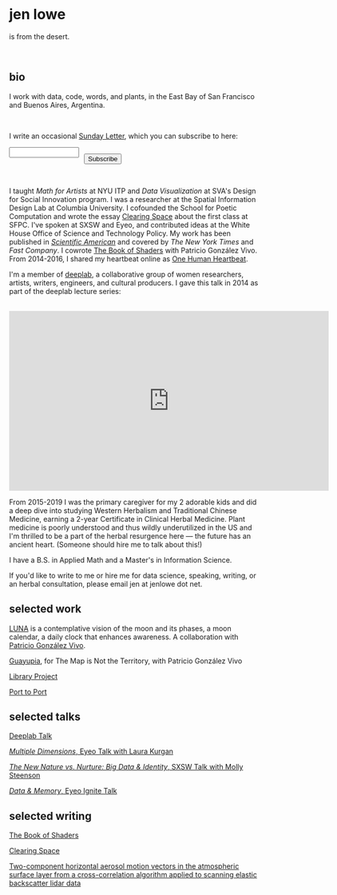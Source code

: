 ﻿<br />

# jen lowe

is from the desert.

<br />

## bio

I work with data, code, words, and plants, in the East Bay of San Francisco and Buenos Aires, Argentina. 

<br />

I write an occasional [Sunday Letter](https://tinyletter.com/jenlowe), which you can subscribe to here:

 <form action="https://tinyletter.com/jenlowe" method="post" target="popupwindow" onsubmit="window.open('https://tinyletter.com/jenlowe', 'popupwindow', 'scrollbars=yes,width=800,height=600');return true"><p><label for="tlemail"></label></p><p><input type="text" style="width:140px;" name="email" id="tlemail" /></p><input type="hidden" value="1" name="embed"/><p style="margin-top:-22px; margin-left:150px;"><input type="submit" value="Subscribe" /></p></form>

 <br />

 I taught *Math for Artists* at NYU ITP and *Data Visualization* at SVA's Design for Social Innovation program. I was a researcher at the Spatial Information Design Lab at Columbia University. I cofounded the School for Poetic Computation and wrote the essay [Clearing Space](http://stet.editorially.com/articles/clearing-space/) about the first class at SFPC. I've spoken at SXSW and Eyeo, and contributed ideas at the White House Office of Science and Technology Policy. My work has been published in [*Scientific American*](http://www.scientificamerican.com/article/of-pacifiers-and-pearl-harbor-see-the-stuff-first-memories-are-made-of-interactive/) and covered by *The New York Times* and *Fast Company*. I cowrote [The Book of Shaders](https://thebookofshaders.com/) with Patricio González Vivo. From 2014-2016, I shared my heartbeat online as [One Human Heartbeat](http://www.fastcoexist.com/3028308/this-womans-online-heartbeat-will-make-you-think-about-big-data-and-the-quantified-self).

I'm a member of [deeplab](http://www.deeplab.net/#home), a collaborative group of women researchers, artists, writers, engineers, and cultural producers. I gave this talk in 2014 as part of the deeplab lecture series:

<br />

<iframe src="https://player.vimeo.com/video/114393677" width="640" height="360" frameborder="0" webkitallowfullscreen mozallowfullscreen allowfullscreen></iframe>

<br />

From 2015-2019 I was the primary caregiver for my 2 adorable kids and did a deep dive into studying Western Herbalism and Traditional Chinese Medicine, earning a 2-year Certificate in Clinical Herbal Medicine. Plant medicine is poorly understood and thus wildly underutilized in the US and I'm thrilled to be a part of the herbal resurgence here — the future has an ancient heart. (Someone should hire me to talk about this!)

I have a B.S. in Applied Math and a Master's in Information Science.

If you'd like to write to me or hire me for data science, speaking, writing, or an herbal consultation, please email jen at jenlowe dot net.

## selected work

[LUNA](https://frm.fm/a/patricio_gonzalez_vivo_jen_lowe/luna) is a contemplative vision of the moon and its phases, a moon calendar, a daily clock that enhances awareness. A collaboration with [Patricio González Vivo](http://patriciogonzalezvivo.com).

[Guayupia](http://themapisnot.com/issue-iv-patricio-gonzalez-vivo-jen-lowe), for The Map is Not the Territory, with Patricio González Vivo

[Library Project](http://c4sr.columbia.edu/projects/library-project)

[Port to Port](http://c4sr.columbia.edu/projects/port-port)

## selected talks

[Deeplab Talk](https://vimeo.com/114393677)

[*Multiple Dimensions*, Eyeo Talk with Laura Kurgan](http://spatialinformationdesignlab.org/news/multiple-dimensions)

[*The New Nature vs. Nurture: Big Data & Identity*, SXSW Talk with Molly Steenson](https://schedule.sxsw.com/2013/events/event_IAP5064)

[*Data & Memory*, Eyeo Ignite Talk](https://www.youtube.com/watch?v=Vbz58tK6lLk&list=PL3FAB9A1E74181136&index=10&t=0s)

## selected writing

[The Book of Shaders](https://thebookofshaders.com/)

[Clearing Space](http://stet.editorially.com/articles/clearing-space/)

[Two-component horizontal aerosol motion vectors in the atmospheric surface layer from a cross-correlation algorithm applied to scanning elastic backscatter lidar data](https://journals.ametsoc.org/doi/pdf/10.1175/JTECH-D-11-00225.1)



